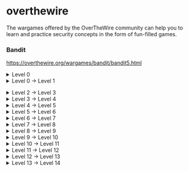 # overthewire
The wargames offered by the OverTheWire community can help you to learn and practice security concepts in the form of fun-filled games.
### Bandit

https://overthewire.org/wargames/bandit/bandit5.html

<details><summary>Level 0</summary>
<p>
  
```shell
ssh bandit0@bandit.labs.overthewire.org -p 2220
```
```shell
bandit0
```
 
```console  
bandit0@bandit:~$ cat readme 
boJ9jbbUNNfktd78OOpsqOltutMc3MY1
```
</p>
</details>

<details><summary>Level 0 → Level 1</summary>
<p>

  
```shell
ssh bandit1@bandit.labs.overthewire.org -p 2220 
``` 
```shell
boJ9jbbUNNfktd78OOpsqOltutMc3MY1
```
  
```console
bandit1@bandit:~$ cat readme 
```
  
</p>
</details>



</p>
</details>

<details><summary>Level 2 → Level 3</summary>
<p>

  
```shell
ssh bandit2@bandit.labs.overthewire.org -p 2220 
``` 
```shell
CV1DtqXWVFXTvM2F0k09SHz0YwRINYA9
```
  
```console
bandit2@bandit:~$ cat readme 
```
  
</p>
</details>


<details><summary>Level 3 → Level 4</summary>
<p>

  
```shell
ssh bandit3@bandit.labs.overthewire.org -p 2220 
``` 
```shell
UmHadQclWmgdLOKQ3YNgjWxGoRMb5luK
```
  
```console
bandit3@bandit:~$ cat readme 
```
  
</p>
</details>


<details><summary>Level 4 → Level 5</summary>
<p>

  
```shell
ssh bandit4@bandit.labs.overthewire.org -p 2220 
``` 
```shell
pIwrPrtPN36QITSp3EQaw936yaFoFgAB
```
  
```console
bandit4@bandit:~$ cat readme 
```
  
</p>
</details>



<details><summary>Level 5 → Level 6</summary>
<p>

  
```shell
ssh bandit5@bandit.labs.overthewire.org -p 2220 
``` 
```shell
koReBOKuIDDepwhWk7jZC0RTdopnAYKh
```
  
```console
bandit5@bandit:~$ cat readme 
```
  
</p>
</details>




<details><summary>Level 6 → Level 7</summary>
<p>

  
```shell
ssh bandit6@bandit.labs.overthewire.org -p 2220 
``` 
```shell
DXjZPULLxYr17uwoI01bNLQbtFemEgo7

```
  
```console
bandit5@bandit:~/inhere$ find . -type f -size 1033c ! -executable

```
  
</p>
</details>



<details><summary>Level 7 → Level 8</summary>
<p>

  
```shell
ssh bandit7@bandit.labs.overthewire.org -p 2220 
``` 
```shell
HKBPTKQnIay4Fw76bEy8PVxKEDQRKTzs
```
  
```console
bandit6@bandit:/var/lib/dpkg/info$ cat bandit7.password
```
  
</p>
</details>



<details><summary>Level 8 → Level 9</summary>
<p>

  
```shell
ssh bandit8@bandit.labs.overthewire.org -p 2220 
``` 
```shell
cvX2JJa4CFALtqS87jk27qwqGhBM9plV
```
  
```console
  
  bandit7@bandit:~$ grep -w "millionth" data.txt

```
  
</p>
</details>


<details><summary>Level 9 → Level 10</summary>
<p>

  
```shell
ssh bandit9@bandit.labs.overthewire.org -p 2220 
  
``` 
```shell
UsvVyFSfZZWbi6wgC7dAFyFuR6jQQUhR
```
  
```console
  
bandit8@bandit:~$ sort data.txt | uniq -u

```
  
</p>
</details>



<details><summary>Level 10 → Level 11</summary>
<p>

  
```shell
ssh bandit10@bandit.labs.overthewire.org -p 2220 
  
``` 
```shell
truKLdjsbJ5g7yyJ2X2R0o3a5HQJFuLk
```
  
```console
  
-------
```
  
</p>
</details>






<details><summary>Level 11 → Level 12</summary>
<p>

  
```shell
ssh bandit11@bandit.labs.overthewire.org -p 2220 
  
``` 
```shell
IFukwKGsFW8MOq3IRFqrxE1hxTNEbUPR
```
  
```console
  
bandit10@bandit:~$ base64 -d <<< VGhlIHBhc3N3b3JkIGlzIElGdWt3S0dzRlc4TU9xM0lSRnFyeEUxaHhUTkViVVBSCg==

```
  
</p>
</details>




<details><summary>Level 12 → Level 13</summary>
<p>

  
```shell
ssh bandit12@bandit.labs.overthewire.org -p 2220 
  
``` 
```shell
5Te8Y4drgCRfCx8ugdwuEX8KFC6k2EUu
```
  
```console
  
echo 'Gur cnffjbeq vf 5Gr8L4qetPEsPk8htqjhRK8XSP6x2RHh' | tr 'A-Za-z' 'N-ZA-Mn-za-m'

```
  
</p>
</details>





<details><summary>Level 13 → Level 14</summary>
<p>

  
```shell
ssh bandit13@bandit.labs.overthewire.org -p 2220 
  
``` 
```shell
8ZjyCRiBWFYkneahHwxCv3wb2a1ORpYL
```
  
```console
  
--------
```
  
</p>
</details>








